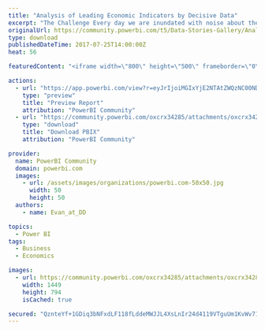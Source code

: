 ```yaml
---
title: "Analysis of Leading Economic Indicators by Decisive Data"
excerpt: "The Challenge Every day we are inundated with noise about the health of the economy. Take for instance the following headline, “Consumer Sentiment"
originalUrl: https://community.powerbi.com/t5/Data-Stories-Gallery/Analysis-of-Leading-Economic-Indicators-by-Decisive-Data/m-p/218886
type: download
publishedDateTime: 2017-07-25T14:00:00Z
heat: 56

featuredContent: "<iframe width=\"800\" height=\"500\" frameborder=\"0\" src=\"https://app.powerbi.com/view?r=eyJrIjoiMGIxYjE2NTAtZWQzNC00NDRmLWI1M2QtMTYxOGU0MGRjNGNhIiwidCI6IjdlY2M4YWEwLTgzMGUtNGQ4Ni1hZjc4LTgzYTNkY2MyNjIzOCIsImMiOjZ9\"></iframe>"

actions:
  - url: "https://app.powerbi.com/view?r=eyJrIjoiMGIxYjE2NTAtZWQzNC00NDRmLWI1M2QtMTYxOGU0MGRjNGNhIiwidCI6IjdlY2M4YWEwLTgzMGUtNGQ4Ni1hZjc4LTgzYTNkY2MyNjIzOCIsImMiOjZ9"
    type: "preview"
    title: "Preview Report"
    attribution: "PowerBI Community"
  - url: "https://community.powerbi.com/oxcrx34285/attachments/oxcrx34285/DataStoriesGallery/977/2/FRED%20Economic%20Scorecard.pbix"
    type: "download"
    title: "Download PBIX"
    attribution: "PowerBI Community"

provider:
  name: PowerBI Community
  domain: powerbi.com
  images:
    - url: /assets/images/organizations/powerbi.com-50x50.jpg
      width: 50
      height: 50
  authors:
    - name: Evan_at_DD

topics:
  - Power BI
tags:
  - Business
  - Economics

images:
  - url: https://community.powerbi.com/oxcrx34285/attachments/oxcrx34285/DataStoriesGallery/977/1/Thumbnail.PNG
    width: 1449
    height: 794
    isCached: true

secured: "QznteYf+1GDiq3bNFxdLF118fLddeMWJJL4XsLnIr24d4119VTguUm1KvWv71grX6+PngsUpcDayYdianQ3zkN9u0zmoM1m+d/TqVT+Dw+rduilHQVs6XIvc3uM1OvFWPgXtwNwkycX1Bo8HPG4tIduxt1o71KtyPukg65YBOXmp5unKJTQW9zPwvI1hVgC+VCLBahI6yOy6ZhaAg8RMjGAV9cxJ4nC7YvYUTI+qlK4gYJwqBGK4ahmdUs6I6DgmmQC7/rrjAfSNhs7khcFSeHnleUY1wRlLXbAwAXPknP/33iz7p2gOUapjOoV9On6WTegNYJQMfXMnlW4CuYDxVR79uZOQ/oFciy+ZFRNVICo/Knbtoc8nVuR17zJ/MamCvk1ju+6qv6R8JAMX3o2MgfA1oInQ5OJyUOHNWIdwGj0=;4YxHwSQlD+5OixLTDxE7Dw=="
---
```


